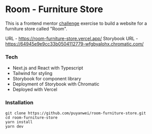 # Room - Furniture Store

This is a frontend mentor [challenge](https://www.frontendmentor.io/challenges/room-homepage-BtdBY_ENq) exercise to build a website for a furniture store called "Room".

URL - https://room-furniture-store.vercel.app/
Storybook URL - https://64945e9e9cc33b0504112779-wfgbyalohx.chromatic.com/

### Tech

- Next.js and React with Typescript
- Tailwind for styling
- Storybook for component library
- Deployment of Storybook with Chromatic
- Deployed with Vercel

### Installation

```
git clone https://github.com/puyanwei/room-furniture-store.git
cd room-furniture-store
yarn install
yarn dev
```
